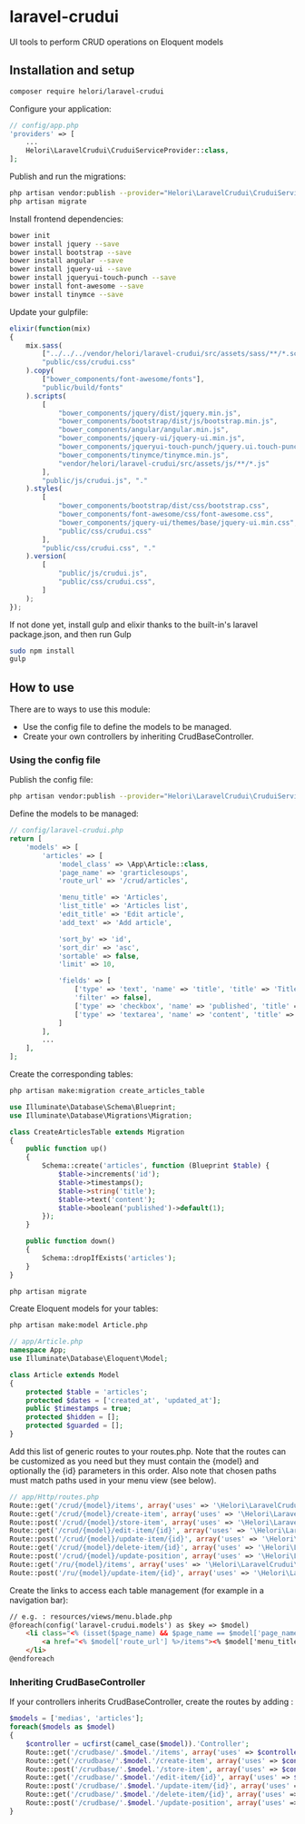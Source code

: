 # laravel-crudui
UI tools to perform CRUD operations on Eloquent models

## Installation and setup

```bash
composer require helori/laravel-crudui
```

Configure your application:
```php
// config/app.php
'providers' => [
    ...
    Helori\LaravelCrudui\CruduiServiceProvider::class,
];
```

Publish and run the migrations:
```bash
php artisan vendor:publish --provider="Helori\LaravelCrudui\CruduiServiceProvider" --tag="migrations"
php artisan migrate
```

Install frontend dependencies:
```bash
bower init
bower install jquery --save
bower install bootstrap --save
bower install angular --save
bower install jquery-ui --save
bower install jqueryui-touch-punch --save
bower install font-awesome --save
bower install tinymce --save
```

Update your gulpfile:
```js
elixir(function(mix)
{
    mix.sass(
        ["../../../vendor/helori/laravel-crudui/src/assets/sass/**/*.scss"],
        "public/css/crudui.css"
    ).copy(
        ["bower_components/font-awesome/fonts"],
        "public/build/fonts"
    ).scripts(
        [
            "bower_components/jquery/dist/jquery.min.js",
            "bower_components/bootstrap/dist/js/bootstrap.min.js",
            "bower_components/angular/angular.min.js",
            "bower_components/jquery-ui/jquery-ui.min.js",
            "bower_components/jqueryui-touch-punch/jquery.ui.touch-punch.min.js"
            "bower_components/tinymce/tinymce.min.js",
            "vendor/helori/laravel-crudui/src/assets/js/**/*.js"
        ],
        "public/js/crudui.js", "."
    ).styles(
        [
            "bower_components/bootstrap/dist/css/bootstrap.css",
            "bower_components/font-awesome/css/font-awesome.css",
            "bower_components/jquery-ui/themes/base/jquery-ui.min.css",
            "public/css/crudui.css"
        ],
        "public/css/crudui.css", "."
    ).version(
        [
            "public/js/crudui.js",
            "public/css/crudui.css",
        ]
    );
});
```

If not done yet, install gulp and elixir thanks to the built-in's laravel package.json, and then run Gulp
```bash
sudo npm install
gulp
```

## How to use

There are to ways to use this module:
- Use the config file to define the models to be managed.
- Create your own controllers by inheriting CrudBaseController.

### Using the config file

Publish the config file:
```bash
php artisan vendor:publish --provider="Helori\LaravelCrudui\CruduiServiceProvider" --tag="config"
```

Define the models to be managed:
```php
// config/laravel-crudui.php
return [
    'models' => [
        'articles' => [
	    	'model_class' => \App\Article::class,
	    	'page_name' => 'grarticlesoups',
	    	'route_url' => '/crud/articles',

	    	'menu_title' => 'Articles',
	    	'list_title' => 'Articles list',
	    	'edit_title' => 'Edit article',
	    	'add_text' => 'Add article',

	    	'sort_by' => 'id',
	    	'sort_dir' => 'asc',
	    	'sortable' => false,
	    	'limit' => 10,

	    	'fields' => [
	            ['type' => 'text', 'name' => 'title', 'title' => 'Title', 'list' => true, 'edit' => true, 'filter' => true],
	            'filter' => false],
	            ['type' => 'checkbox', 'name' => 'published', 'title' => 'Published', 'list' => false, 'edit' => true, 'filter' => false],
	            ['type' => 'textarea', 'name' => 'content', 'title' => 'COntent', 'list' => false, 'edit' => true, 'filter' => false],
	        ]
	    ],
	    ...
    ],  
];
```
Create the corresponding tables:
```bash
php artisan make:migration create_articles_table
```
```php
use Illuminate\Database\Schema\Blueprint;
use Illuminate\Database\Migrations\Migration;

class CreateArticlesTable extends Migration
{
    public function up()
    {
        Schema::create('articles', function (Blueprint $table) {
            $table->increments('id');
            $table->timestamps();
            $table->string('title');
            $table->text('content');
            $table->boolean('published')->default(1);
        });
    }

    public function down()
    {
        Schema::dropIfExists('articles');
    }
}
```
```bash
php artisan migrate
```

Create Eloquent models for your tables:
```bash
php artisan make:model Article.php
```
```php
// app/Article.php
namespace App;
use Illuminate\Database\Eloquent\Model;

class Article extends Model
{
	protected $table = 'articles';
    protected $dates = ['created_at', 'updated_at'];
    public $timestamps = true;
    protected $hidden = [];
    protected $guarded = [];
}
```

Add this list of generic routes to your routes.php.
Note that the routes can be customized as you need but they must contain the {model} and optionally the {id} parameters in this order.
Also note that chosen paths must match paths used in your menu view (see below).
```php
// app/Http/routes.php
Route::get('/crud/{model}/items', array('uses' => '\Helori\LaravelCrudui\Controllers\CrudController@getItems'));
Route::get('/crud/{model}/create-item', array('uses' => '\Helori\LaravelCrudui\Controllers\CrudController@getCreateItem'));
Route::post('/crud/{model}/store-item', array('uses' => '\Helori\LaravelCrudui\Controllers\CrudController@postStoreItem'));
Route::get('/crud/{model}/edit-item/{id}', array('uses' => '\Helori\LaravelCrudui\Controllers\CrudController@getEditItem'));
Route::post('/crud/{model}/update-item/{id}', array('uses' => '\Helori\LaravelCrudui\Controllers\CrudController@postUpdateItem'));
Route::get('/crud/{model}/delete-item/{id}', array('uses' => '\Helori\LaravelCrudui\Controllers\CrudController@getDeleteItem'));
Route::post('/crud/{model}/update-position', array('uses' => '\Helori\LaravelCrudui\Controllers\CrudController@postUpdatePosition'));
Route::get('/ru/{model}/items', array('uses' => '\Helori\LaravelCrudui\Controllers\CrudSingleController@getItems'));
Route::post('/ru/{model}/update-item/{id}', array('uses' => '\Helori\LaravelCrudui\Controllers\CrudSingleController@postUpdateItem'));
```

Create the links to access each table management (for example in a navigation bar):
```html
// e.g. : resources/views/menu.blade.php
@foreach(config('laravel-crudui.models') as $key => $model)
    <li class="<% (isset($page_name) && $page_name == $model['page_name']) ? ' active' : '' %>">
        <a href="<% $model['route_url'] %>/items"><% $model['menu_title'] %></a>
    </li>
@endforeach
```


### Inheriting CrudBaseController

If your controllers inherits CrudBaseController, create the routes by adding :
```php
$models = ['medias', 'articles'];
foreach($models as $model)
{   
    $controller = ucfirst(camel_case($model)).'Controller';
    Route::get('/crudbase/'.$model.'/items', array('uses' => $controller.'@getItems'));
    Route::get('/crudbase/'.$model.'/create-item', array('uses' => $controller.'@getCreateItem'));
    Route::post('/crudbase/'.$model.'/store-item', array('uses' => $controller.'@postStoreItem'));
    Route::get('/crudbase/'.$model.'/edit-item/{id}', array('uses' => $controller.'@getEditItem'));
    Route::post('/crudbase/'.$model.'/update-item/{id}', array('uses' => $controller.'@postUpdateItem'));
    Route::get('/crudbase/'.$model.'/delete-item/{id}', array('uses' => $controller.'@getDeleteItem'));
    Route::post('/crudbase/'.$model.'/update-position', array('uses' => $controller.'@postUpdatePosition'));
}
```
